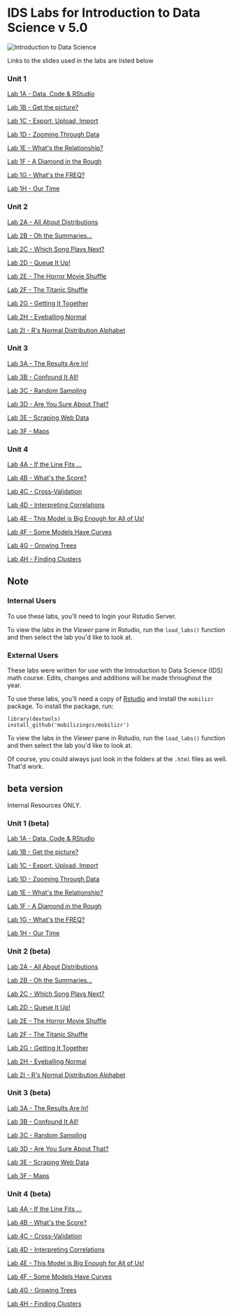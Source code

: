 # IDS Labs for Introduction to Data Science v 5.0

![Introduction to Data Science](extras/ids.png)

Links to the slides used in the labs are listed below

### Unit 1

[Lab 1A - Data, Code & RStudio](/unit_1/lab1a/lab1a.html) 

[Lab 1B - Get the picture?](/unit_1/lab1b/lab1b.html)

[Lab 1C - Export, Upload, Import](/unit_1/lab1c/lab1c.html)

[Lab 1D - Zooming Through Data](/unit_1/lab1d/lab1d.html)

[Lab 1E - What's the Relationship?](/unit_1/lab1e/lab1e.html)

[Lab 1F - A Diamond in the Rough](/unit_1/lab1f/lab1f.html)

[Lab 1G - What's the FREQ?](/unit_1/lab1g/lab1g.html)

[Lab 1H - Our Time](/unit_1/lab1h/lab1h.html)

### Unit 2

[Lab 2A - All About Distributions](/unit_2/lab2a/lab2a.html)

[Lab 2B - Oh the Summaries...](/unit_2/lab2b/lab2b.html)

[Lab 2C - Which Song Plays Next?](/unit_2/lab2c/lab2c.html)

[Lab 2D - Queue It Up!](/unit_2/lab2d/lab2d.html)

[Lab 2E - The Horror Movie Shuffle](/unit_2/lab2e/lab2e.html)

[Lab 2F - The Titanic Shuffle](/unit_2/lab2f/lab2f.html)

[Lab 2G - Getting It Together](/unit_2/lab2g/lab2g.html)

[Lab 2H - Eyeballing Normal](/unit_2/lab2h/lab2h.html)

[Lab 2I - R's Normal Distribution Alphabet](/unit_2/lab2i/lab2i.html)

### Unit 3

[Lab 3A - The Results Are In!](/unit_3/lab3a/lab3a.html)

[Lab 3B - Confound It All!](/unit_3/lab3b/lab3b.html)

[Lab 3C - Random Sampling](/unit_3/lab3c/lab3c.html)

[Lab 3D - Are You Sure About That?](/unit_3/lab3d/lab3d.html)

[Lab 3E - Scraping Web Data](/unit_3/lab3e/lab3e.html)

[Lab 3F - Maps](/unit_3/lab3f/lab3f.html)

### Unit 4

[Lab 4A - If the Line Fits ...](/unit_4/lab4a/lab4a.html)

[Lab 4B - What's the Score?](/unit_4/lab4b/lab4b.html)

[Lab 4C - Cross-Validation](/unit_4/lab4c/lab4c.html)

[Lab 4D - Interpreting Correlations](/unit_4/lab4d/lab4d.html)

[Lab 4E - This Model is Big Enough for All of Us!](/unit_4/lab4e/lab4e.html)

[Lab 4F - Some Models Have Curves](/unit_4/lab4f/lab4f.html)

[Lab 4G - Growing Trees](/unit_4/lab4g/lab4g.html)

[Lab 4H - Finding Clusters](/unit_4/lab4h/lab4h.html)



## Note	

### Internal Users

To use these labs, you'll need to login your Rstudio Server.

To view the labs in the *Viewer* pane in Rstudio, run the `load_labs()` function and then select the lab you'd like to look at.

### External Users

These labs were written for use with the Introduction to Data Science (IDS) math course. Edits, changes and additions will be made throughout the year.

To use these labs, you'll need a copy of [Rstudio](https://www.rstudio.com) and install the `mobilizr` package. To install the package, run:

```
library(devtools)
install_github('mobilizingcs/mobilizr')
```

To view the labs in the *Viewer* pane in Rstudio, run the `load_labs()` function and then select the lab you'd like to look at.

Of course, you could always just look in the folders at the `.html` files as well. That'd work.


## beta version

Internal Resources ONLY. 

### Unit 1 (beta)

[Lab 1A - Data, Code & RStudio](/unit_1/lab1a/lab1aRev.html) 

[Lab 1B - Get the picture?](/unit_1/lab1b/lab1bRev.html)

[Lab 1C - Export, Upload, Import](/unit_1/lab1c/lab1cRev.html)

[Lab 1D - Zooming Through Data](/unit_1/lab1d/lab1dRev.html)

[Lab 1E - What's the Relationship?](/unit_1/lab1e/lab1eRev.html)

[Lab 1F - A Diamond in the Rough](/unit_1/lab1f/lab1fRev.html)

[Lab 1G - What's the FREQ?](/unit_1/lab1g/lab1gRev.html)

[Lab 1H - Our Time](/unit_1/lab1h/lab1hRev.html)

### Unit 2 (beta)

[Lab 2A - All About Distributions](/unit_2/lab2a/lab2aRev.html)

[Lab 2B - Oh the Summaries...](/unit_2/lab2b/lab2bRev.html)

[Lab 2C - Which Song Plays Next?](/unit_2/lab2c/lab2cRev.html)

[Lab 2D - Queue It Up!](/unit_2/lab2d/lab2dRev.html)

[Lab 2E - The Horror Movie Shuffle](/unit_2/lab2e/lab2eRev.html)

[Lab 2F - The Titanic Shuffle](/unit_2/lab2f/lab2fRev.html)

[Lab 2G - Getting It Together](/unit_2/lab2g/lab2gRev.html)

[Lab 2H - Eyeballing Normal](/unit_2/lab2h/lab2hRev.html)

[Lab 2I - R's Normal Distribution Alphabet](/unit_2/lab2i/lab2iRev.html)

### Unit 3 (beta)

[Lab 3A - The Results Are In!](/unit_3/lab3a/lab3aRev.html)

[Lab 3B - Confound It All!](/unit_3/lab3b/lab3bRev.html)

[Lab 3C - Random Sampling](/unit_3/lab3c/lab3cRev.html)

[Lab 3D - Are You Sure About That?](/unit_3/lab3d/lab3dRev.html)

[Lab 3E - Scraping Web Data](/unit_3/lab3e/lab3eRev.html)

[Lab 3F - Maps](/unit_3/lab3f/lab3fRev.html)

### Unit 4 (beta)

[Lab 4A - If the Line Fits ...](/unit_4/lab4a/lab4aRev.html)

[Lab 4B - What's the Score?](/unit_4/lab4b/lab4bRev.html)

[Lab 4C - Cross-Validation](/unit_4/lab4c/lab4cRev.html)

[Lab 4D - Interpreting Correlations](/unit_4/lab4d/lab4dRev.html)

[Lab 4E - This Model is Big Enough for All of Us!](/unit_4/lab4e/lab4eRev.html)

[Lab 4F - Some Models Have Curves](/unit_4/lab4f/lab4fRev.html)

[Lab 4G - Growing Trees](/unit_4/lab4g/lab4gRev.html)

[Lab 4H - Finding Clusters](/unit_4/lab4h/lab4hRev.html)


